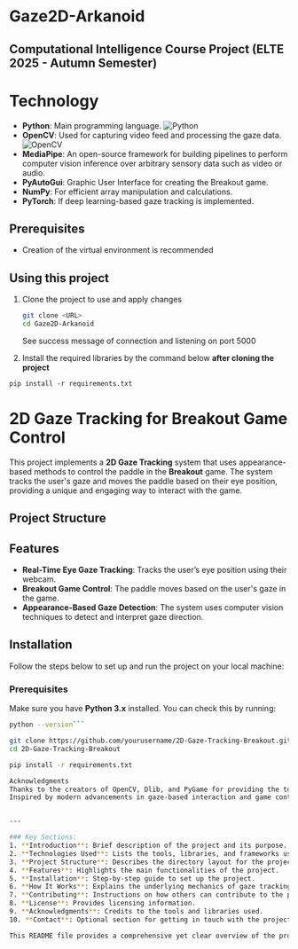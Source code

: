 # Gaze2D-Arkanoid
## Computational Intelligence Course Project (ELTE 2025 - Autumn Semester)

# Technology
- **Python**: Main programming language. ![Python](https://img.shields.io/badge/Python-3776AB?style=for-the-badge&logo=python&logoColor=white)
- **OpenCV**: Used for capturing video feed and processing the gaze data. ![OpenCV](https://github.com/tandpfun/skill-icons/blob/main/icons/OpenCV-Dark.svg)
- **MediaPipe**: An open-source framework for building pipelines to perform computer vision inference over arbitrary sensory data such as video or audio.
- **PyAutoGui**: Graphic User Interface for creating the Breakout game.
- **NumPy**: For efficient array manipulation and calculations.
- **PyTorch**: If deep learning-based gaze tracking is implemented.

## Prerequisites
- Creation of the virtual environment is recommended

## Using this project

1. Clone the project to use and apply changes

   ```bash
   git clone <URL>
   cd Gaze2D-Arkanoid
   ```
   
   See success message of connection and listening on port 5000

2. Install the required libraries by the command below **after cloning the project**

```pip install -r requirements.txt```


# 2D Gaze Tracking for Breakout Game Control

This project implements a **2D Gaze Tracking** system that uses appearance-based methods to control the paddle in the **Breakout** game. The system tracks the user's gaze and moves the paddle based on their eye position, providing a unique and engaging way to interact with the game.


## Project Structure


## Features

- **Real-Time Eye Gaze Tracking**: Tracks the user’s eye position using their webcam.
- **Breakout Game Control**: The paddle moves based on the user's gaze in the game.
- **Appearance-Based Gaze Detection**: The system uses computer vision techniques to detect and interpret gaze direction.

## Installation

Follow the steps below to set up and run the project on your local machine:

### Prerequisites

Make sure you have **Python 3.x** installed. You can check this by running:

```bash
python --version```

git clone https://github.com/yourusername/2D-Gaze-Tracking-Breakout.git
cd 2D-Gaze-Tracking-Breakout

pip install -r requirements.txt

Acknowledgments
Thanks to the creators of OpenCV, Dlib, and PyGame for providing the tools that made this project possible.
Inspired by modern advancements in gaze-based interaction and game control.


---

### Key Sections:
1. **Introduction**: Brief description of the project and its purpose.
2. **Technologies Used**: Lists the tools, libraries, and frameworks used.
3. **Project Structure**: Describes the directory layout for the project.
4. **Features**: Highlights the main functionalities of the project.
5. **Installation**: Step-by-step guide to set up the project.
6. **How It Works**: Explains the underlying mechanics of gaze tracking and game control.
7. **Contributing**: Instructions on how others can contribute to the project.
8. **License**: Provides licensing information.
9. **Acknowledgments**: Credits to the tools and libraries used.
10. **Contact**: Optional section for getting in touch with the project creator.

This README file provides a comprehensive yet clear overview of the project and is ready to be added to your repository.
